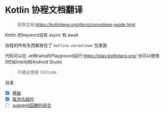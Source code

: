 # Kotlin 协程文档翻译

> 官网文档:<https://kotlinlang.org/docs/coroutines-guide.html>

Kotlin 的keyword没有 async 和 await

协程的所有东西都放在了 `kotlinx.coroutines` 包里面

代码可以在 JetBrains的Playground运行:<https://play.kotlinlang.org/> 也可以使用IDE如Intellij和Android Studio
> 不建议使用 VSCode

目录
- [x] [基础](Basics.md)
- [x] [取消与超时](Cancellation.md)
- [ ] [suspend函数的组合](Compose.md)